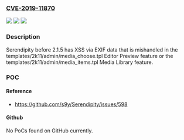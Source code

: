 ### [CVE-2019-11870](https://cve.mitre.org/cgi-bin/cvename.cgi?name=CVE-2019-11870)
![](https://img.shields.io/static/v1?label=Product&message=n%2Fa&color=blue)
![](https://img.shields.io/static/v1?label=Version&message=n%2Fa&color=blue)
![](https://img.shields.io/static/v1?label=Vulnerability&message=n%2Fa&color=brighgreen)

### Description

Serendipity before 2.1.5 has XSS via EXIF data that is mishandled in the templates/2k11/admin/media_choose.tpl Editor Preview feature or the templates/2k11/admin/media_items.tpl Media Library feature.

### POC

#### Reference
- https://github.com/s9y/Serendipity/issues/598

#### Github
No PoCs found on GitHub currently.

